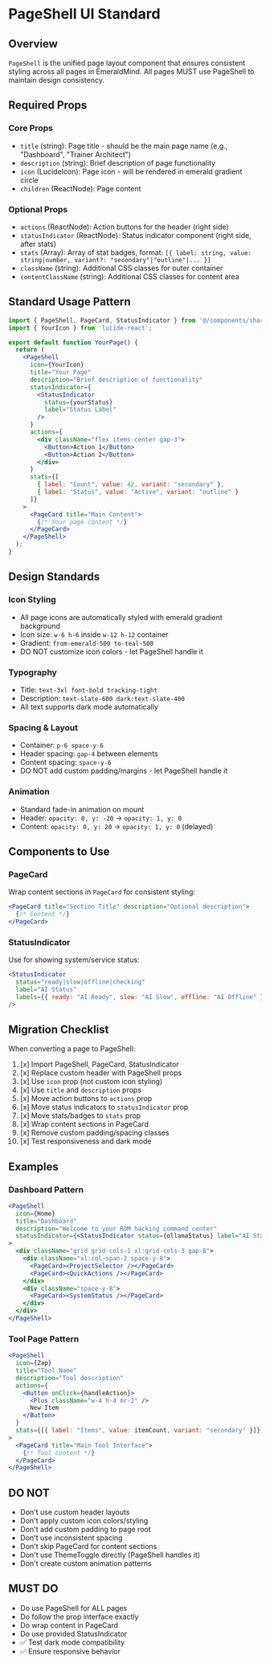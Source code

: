 # PageShell UI Standard

## Overview
`PageShell` is the unified page layout component that ensures consistent styling across all pages in EmeraldMind. All pages MUST use PageShell to maintain design consistency.

## Required Props

### Core Props
- `title` (string): Page title - should be the main page name (e.g., "Dashboard", "Trainer Architect")
- `description` (string): Brief description of page functionality 
- `icon` (LucideIcon): Page icon - will be rendered in emerald gradient circle
- `children` (ReactNode): Page content

### Optional Props
- `actions` (ReactNode): Action buttons for the header (right side)
- `statusIndicator` (ReactNode): Status indicator component (right side, after stats)
- `stats` (Array): Array of stat badges, format: `[{ label: string, value: string|number, variant?: "secondary"|"outline"|... }]`
- `className` (string): Additional CSS classes for outer container
- `contentClassName` (string): Additional CSS classes for content area

## Standard Usage Pattern

```jsx
import { PageShell, PageCard, StatusIndicator } from '@/components/shared/PageShell.jsx';
import { YourIcon } from 'lucide-react';

export default function YourPage() {
  return (
    <PageShell
      icon={YourIcon}
      title="Your Page"
      description="Brief description of functionality"
      statusIndicator={
        <StatusIndicator 
          status={yourStatus} 
          label="Status Label"
        />
      }
      actions={
        <div className="flex items-center gap-3">
          <Button>Action 1</Button>
          <Button>Action 2</Button>
        </div>
      }
      stats={[
        { label: "Count", value: 42, variant: "secondary" },
        { label: "Status", value: "Active", variant: "outline" }
      ]}
    >
      <PageCard title="Main Content">
        {/* Your page content */}
      </PageCard>
    </PageShell>
  );
}
```

## Design Standards

### Icon Styling
- All page icons are automatically styled with emerald gradient background
- Icon size: `w-6 h-6` inside `w-12 h-12` container
- Gradient: `from-emerald-500 to-teal-500`
- DO NOT customize icon colors - let PageShell handle it

### Typography
- Title: `text-3xl font-bold tracking-tight`
- Description: `text-slate-600 dark:text-slate-400`
- All text supports dark mode automatically

### Spacing & Layout
- Container: `p-6 space-y-6`
- Header spacing: `gap-4` between elements
- Content spacing: `space-y-6`
- DO NOT add custom padding/margins - let PageShell handle it

### Animation
- Standard fade-in animation on mount
- Header: `opacity: 0, y: -20` → `opacity: 1, y: 0`
- Content: `opacity: 0, y: 20` → `opacity: 1, y: 0` (delayed)

## Components to Use

### PageCard
Wrap content sections in `PageCard` for consistent styling:

```jsx
<PageCard title="Section Title" description="Optional description">
  {/* Content */}
</PageCard>
```

### StatusIndicator
Use for showing system/service status:

```jsx
<StatusIndicator 
  status="ready|slow|offline|checking" 
  label="AI Status"
  labels={{ ready: "AI Ready", slow: "AI Slow", offline: "AI Offline" }}
/>
```

## Migration Checklist

When converting a page to PageShell:

1. [x] Import PageShell, PageCard, StatusIndicator
2. [x] Replace custom header with PageShell props
3. [x] Use `icon` prop (not custom icon styling)
4. [x] Use `title` and `description` props
5. [x] Move action buttons to `actions` prop
6. [x] Move status indicators to `statusIndicator` prop
7. [x] Move stats/badges to `stats` prop
8. [x] Wrap content sections in PageCard
9. [x] Remove custom padding/spacing classes
10. [x] Test responsiveness and dark mode

## Examples

### Dashboard Pattern
```jsx
<PageShell
  icon={Home}
  title="Dashboard"
  description="Welcome to your ROM hacking command center"
  statusIndicator={<StatusIndicator status={ollamaStatus} label="AI Status" />}
>
  <div className="grid grid-cols-1 xl:grid-cols-3 gap-8">
    <div className="xl:col-span-2 space-y-8">
      <PageCard><ProjectSelector /></PageCard>
      <PageCard><QuickActions /></PageCard>
    </div>
    <div className="space-y-8">
      <PageCard><SystemStatus /></PageCard>
    </div>
  </div>
</PageShell>
```

### Tool Page Pattern
```jsx
<PageShell
  icon={Zap}
  title="Tool Name"
  description="Tool description"
  actions={
    <Button onClick={handleAction}>
      <Plus className="w-4 h-4 mr-2" />
      New Item
    </Button>
  }
  stats={[{ label: "Items", value: itemCount, variant: "secondary" }]}
>
  <PageCard title="Main Tool Interface">
    {/* Tool content */}
  </PageCard>
</PageShell>
```

## DO NOT
- Don't use custom header layouts
- Don't apply custom icon colors/styling
- Don't add custom padding to page root
- Don't use inconsistent spacing
- Don't skip PageCard for content sections
- Don't use ThemeToggle directly (PageShell handles it)
- Don't create custom animation patterns

## MUST DO
- Do use PageShell for ALL pages
- Do follow the prop interface exactly
- Do wrap content in PageCard
- Do use provided StatusIndicator
- ✅ Test dark mode compatibility
- ✅ Ensure responsive behavior